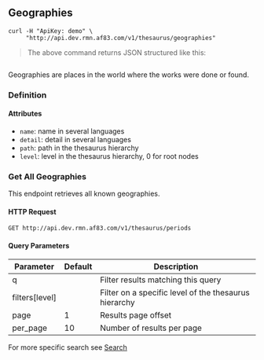 ## Geographies

```shell
curl -H "ApiKey: demo" \
     "http://api.dev.rmn.af83.com/v1/thesaurus/geographies"
```

> The above command returns JSON structured like this:

<pre class="live_requests" data-path="/v1/thesaurus/geographies">
</pre>

Geographies are places in the world where the works were done or found.

### Definition

#### Attributes

* `name`: name in several languages
* `detail`: detail in several languages
* `path`: path in the thesaurus hierarchy
* `level`: level in the thesaurus hierarchy, 0 for root nodes

### Get All Geographies

This endpoint retrieves all known geographies.

#### HTTP Request

`GET http://api.dev.rmn.af83.com/v1/thesaurus/periods`

#### Query Parameters

Parameter              | Default  | Description
---------              | -------  | -----------
q                      |          | Filter results matching this query
filters[level]         |          | Filter on a specific level of the thesaurus hierarchy
page                   | 1        | Results page offset
per_page               | 10       | Number of results per page

For more specific search see [Search](/?shell#search)
